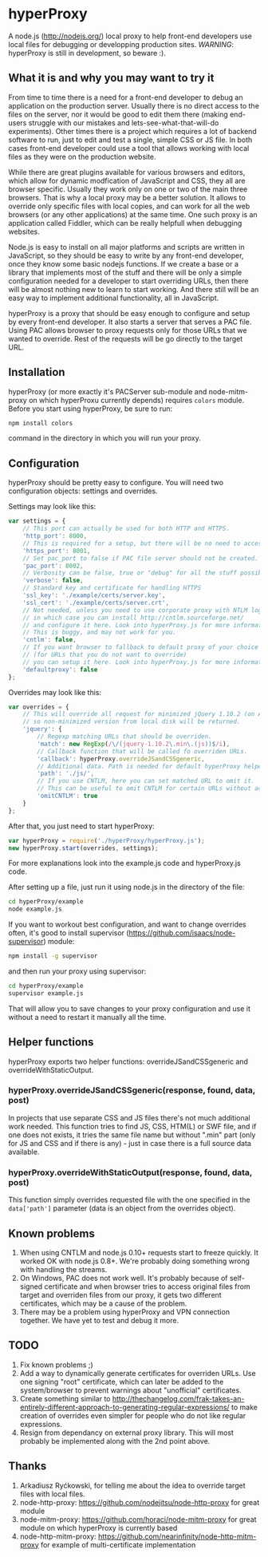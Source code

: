 hyperProxy
==========

A node.js (http://nodejs.org/) local proxy to help front-end developers use local files for debugging or developping production sites.
*WARNING*: hyperProxy is still in development, so beware :).

## What it is and why you may want to try it

From time to time there is a need for a front-end developer to debug an application on the production server. Usually there is no direct access to the files on the server, nor it would be good to edit them there (making end-users struggle with our mistakes and lets-see-what-that-will-do experiments).
Other times there is a project which requires a lot of backend software to run, just to edit and test a single, simple CSS or JS file.
In both cases front-end developer could use a tool that allows working with local files as they were on the production website.

While there are great plugins available for various browsers and editors, which allow for dynamic modfication of JavaScript and CSS, they all are browser specific. Usually they work only on one or two of the main three browsers.
That is why a local proxy may be a better solution. It allows to override only specific files with local copies, and can work for all the web browsers (or any other applications) at the same time.
One such proxy is an application called Fiddler, which can be really helpfull when debugging websites.

Node.js is easy to install on all major platforms and scripts are written in JavaScript, so they should be easy to write by any front-end developer, once they know some basic nodejs functions.
If we create a base or a library that implements most of the stuff and there will be only a simple configuration needed for a developer to start overriding URLs, then there will be almost nothing new to learn to start working. And there still will be an easy way to implement additional functionality, all in JavaScript.

hyperProxy is a proxy that should be easy enough to configure and setup by every front-end developer. It also starts a server that serves a PAC file.
Using PAC allows browser to proxy requests only for those URLs that we wanted to override. Rest of the requests will be go directly to the target URL.


## Installation

hyperProxy (or more exactly it's PACServer sub-module and node-mitm-proxy on which hyperProxu currently depends) requires `colors` module.
Before you start using hyperProxy, be sure to run:

```sh
npm install colors
```

command in the directory in which you will run your proxy.


## Configuration

hyperProxy should be pretty easy to configure. You will need two configuration objects: settings and overrides.

Settings may look like this:

```javascript
var settings = {
	// This port can actually be used for both HTTP and HTTPS.
	'http_port': 8000,
	// This is required for a setup, but there will be no need to access it directly.
	'https_port': 8001,
	// Set pac_port to false if PAC file server should not be created.
	'pac_port': 8002,
	// Verbosity can be false, true or "debug" for all the stuff possible to be printed in the console.
	'verbose': false,
	// Standard key and certificate for handling HTTPS
	'ssl_key': './example/certs/server.key',
	'ssl_cert': './example/certs/server.crt',
	// Not needed, unless you need to use corporate proxy with NTLM login,
	// in which case you can install http://cntlm.sourceforge.net/
	// and configure it here. Look into hyperProxy.js for more information.
	// This is buggy, and may not work for you.
	'cntlm': false,
	// If you want browser to fallback to default proxy of your choice
	// (for URLs that you do not want to override)
	// you can setup it here. Look into hyperProxy.js for more information.
	'defaultproxy': false
};
```

Overrides may look like this:

```javascript
var overrides = {
	// This will override all request for minimized jQuery 1.10.2 (on ANY site)
	// so non-minimized version from local disk will be returned.
	'jquery': {
		// Regexp matching URLs that should be overriden.
		'match': new RegExp(/\/(jquery-1.10.2\.min\.(js))$/i),
		// Callback function that will be called fo overriden URLs.
		'callback': hyperProxy.overrideJSandCSSgeneric,
		// Additional data. Path is needed for default hyperProxy helper functions.
		'path': './js/',
		// If you use CNTLM, here you can set matched URL to omit it.
		// This can be useful to omit CNTLM for certain URLs without actually overriding them.
		'omitCNTLM': true
	}
};
```

After that, you just need to start hyperProxy:

```javascript
var hyperProxy = require('./hyperProxy/hyperProxy.js');
new hyperProxy.start(overrides, settings);
```

For more explanations look into the example.js code and hyperProxy.js code.

After setting up a file, just run it using node.js in the directory of the file:

```sh
cd hyperProxy/example
node example.js
```

If you want to workout best configuration, and want to change overrides often, it's good to install supervisor (https://github.com/isaacs/node-supervisor) module:

```sh
npm install -g supervisor
```

and then run your proxy using supervisor:

```sh
cd hyperProxy/example
supervisor example.js
```

That will allow you to save changes to your proxy configuration and use it without a need to restart it manually all the time.


## Helper functions

hyperProxy exports two helper functions: overrideJSandCSSgeneric and overrideWithStaticOutput.


### hyperProxy.overrideJSandCSSgeneric(response, found, data, post)

In projects that use separate CSS and JS files there's not much additional work needed.
This function tries to find JS, CSS, HTM(L) or SWF file, and if one does not exists, it tries the same file name but without ".min"
part (only for JS and CSS and if there is any) - just in case there is a full source data available.


### hyperProxy.overrideWithStaticOutput(response, found, data, post)

This function simply overrides requested file with the one specified in the `data['path']` parameter (data is an object from the overrides object).


## Known problems

1. When using CNTLM and node.js 0.10+ requests start to freeze quickly. It worked OK with node.js 0.8+.
   We're probably doing something wrong with handling the streams.
2. On Windows, PAC does not work well. It's probably because of self-signed certificate and when browser tries to access original
   files from target and overriden files from our proxy, it gets two different certificates, which may be a cause of the problem.
3. There may be a problem using hyperProxy and VPN connection together. We have yet to test and debug it more.


## TODO

1. Fix known problems ;)
2. Add a way to dynamically generate certificates for overriden URLs. Use one signing "root" certificate, which can later be added
   to the system/browser to prevent warnings about "unofficial" certificates.
3. Create something similar to http://thechangelog.com/frak-takes-an-entirely-different-approach-to-generating-regular-expressions/
   to make creation of overrides even simpler for people who do not like regular expressions.
4. Resign from dependancy on external proxy library. This will most probably be implemented along with the 2nd point above.


## Thanks

1. Arkadiusz Ryćkowski, for telling me about the idea to override target files with local files.
2. node-http-proxy: https://github.com/nodejitsu/node-http-proxy for great module
3. node-mitm-proxy: https://github.com/horaci/node-mitm-proxy for great module on which hyperProxy is currently based
4. node-http-mitm-proxy: https://github.com/nearinfinity/node-http-mitm-proxy for example of multi-certificate implementation
